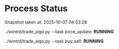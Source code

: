 # Process Status

Snapshot taken at: 2025-10-07 04:53:28

../wintrd/trade_algo.py --task price_update: **RUNNING**

../wintrd/trade_algo.py --task buy_sell: **RUNNING**

